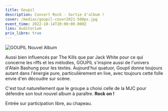 ```yaml
---
title: Goupil
description: Concert Rock - Sortie d'album !
cover: /medias/goupil-cover2021-500px.jpg
event_time: 2022-10-14T20:00:00.000Z
lieu: Auditorium
prix_libre: true
---
```

![GOUPIL Nouvel Album](/medias/goupil-cover2021-500px.jpg)

Aussi bien influencés par The Kills que par Jack White pour ce qui concerne les riffs et les mélodies, GOUPIL s'inspire aussi de l'univers d'Alain Bashung pour les textes. Aujourd'hui quatuor, Goupil donne toujours autant dans l'énergie pure, particulièrement en live, avec toujours cette folle envie d'en découdre sur scène.

C'est tout naturellement que le groupe a choisi celle de la MJC pour défendre son tout nouvel album à paraître.
**Rock on !**

Entrée sur participation libre, au chapeau.